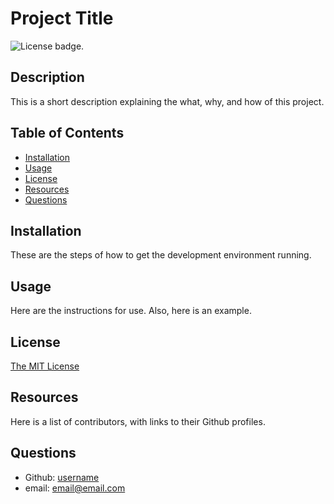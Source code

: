 # Project Title
![License badge.](https://img.shields.io/badge/License-MIT-yellow.svg) 

## Description
This is a short description explaining the what, why, and how of this project.

## Table of Contents
- [Installation](#installation)
- [Usage](#usage)
- [License](#license)
- [Resources](#resources)
- [Questions](#questions)

## Installation
These are the steps of how to get the development environment running.

## Usage
Here are the instructions for use. Also, here is an example.

## License
[The MIT License](https://opensource.org/licenses/MIT/)

## Resources
Here is a list of contributors, with links to their Github profiles.

## Questions
- Github: [username](https://github.com/username)
- email: email@email.com
  